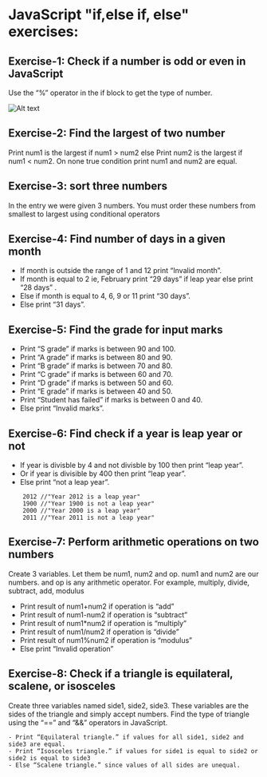 # JavaScript "if,else if, else" exercises:

## Exercise-1: Check if a number is odd or even in JavaScript

Use the “%” operator in the if block to get the type of number.

![Alt text](Images/JavaScript-if-else-exercises.jpg)

## Exercise-2: Find the largest of two number

Print num1 is the largest if num1 > num2 else Print num2 is the largest if num1 < num2. On none true condition print num1 and num2 are equal.

## Exercise-3: sort three numbers
In the entry we were given 3 numbers. You must order these numbers from smallest to largest using conditional operators

## Exercise-4: Find number of days in a given month

- If month is outside the range of 1 and 12 print “Invalid month”.
- If month is equal to 2 ie, February print “29 days” if leap year else print “28 days” .
- Else if month is equal to 4, 6, 9 or 11 print “30 days”.
- Else print “31 days”.

## Exercise-5: Find the grade for input marks

- Print “S grade” if marks is between 90 and 100.
- Print “A grade” if marks is between 80 and 90.
- Print “B grade” if marks is between 70 and 80.
- Print “C grade” if marks is between 60 and 70.
- Print “D grade” if marks is between 50 and 60.
- Print “E grade” if marks is between 40 and 50.
- Print “Student has failed” if marks is between 0 and 40.
- Else print “Invalid marks”.

## Exercise-6: Find check if a year is leap year or not

- If year is divisble by 4 and not divisble by 100 then print “leap year”.
- Or if year is divisible by 400 then print “leap year”.
- Else print “not a leap year”.

```
    2012 //"Year 2012 is a leap year"
    1900 //"Year 1900 is not a leap year"
    2000 //"Year 2000 is a leap year"
    2011 //"Year 2011 is not a leap year"
```

## Exercise-7: Perform arithmetic operations on two numbers

Create 3 variables. Let them be num1, num2 and op. num1 and num2 are our numbers. and op is any arithmetic operator. For example, multiply, divide, subtract, add, modulus

- Print result of num1+num2 if operation is “add”
- Print result of num1-num2 if operation is “subtract”
- Print result of num1*num2 if operation is “multiply”
- Print result of num1/num2 if operation is “divide”
- Print result of num1%num2 if operation is “modulus”
- Else print “Invalid operation”

## Exercise-8: Check if a triangle is equilateral, scalene, or isosceles
Create three variables named side1, side2, side3. These variables are the sides of the triangle and simply accept numbers. Find the type of triangle using the “==” and “&&” operators in JavaScript.

```
- Print “Equilateral triangle.” if values for all side1, side2 and side3 are equal.
- Print “Isosceles triangle.” if values for side1 is equal to side2 or side2 is equal to side3
- Else “Scalene triangle.” since values of all sides are unequal.
```